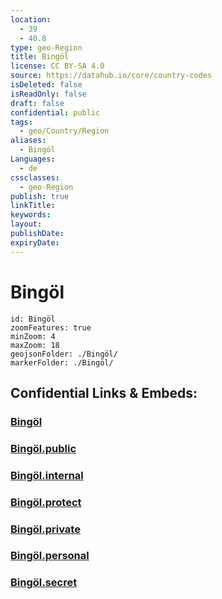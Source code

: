 ```yaml
---
location:
  - 39
  - 40.8
type: geo-Region
title: Bingöl
license: CC BY-SA 4.0
source: https://datahub.io/core/country-codes
isDeleted: false
isReadOnly: false
draft: false
confidential: public
tags:
  - geo/Country/Region
aliases:
  - Bingöl
Languages:
  - de
cssclasses:
  - geo-Region
publish: true
linkTitle:
keywords:
layout:
publishDate:
expiryDate:
---
```


# Bingöl

```leaflet
id: Bingöl
zoomFeatures: true 
minZoom: 4 
maxZoom: 18
geojsonFolder: ./Bingöl/
markerFolder: ./Bingöl/
```


## Confidential Links & Embeds: 

### [Bingöl](/_Standards/Earth/Continent/Europe/Europe~East/Turkey/Provinces~Turkey/Bingöl.md) 

### [Bingöl.public](/_public/Earth/Continent/Europe/Europe~East/Turkey/Provinces~Turkey/Bingöl.public.md) 

### [Bingöl.internal](/_internal/Earth/Continent/Europe/Europe~East/Turkey/Provinces~Turkey/Bingöl.internal.md) 

### [Bingöl.protect](/_protect/Earth/Continent/Europe/Europe~East/Turkey/Provinces~Turkey/Bingöl.protect.md) 

### [Bingöl.private](/_private/Earth/Continent/Europe/Europe~East/Turkey/Provinces~Turkey/Bingöl.private.md) 

### [Bingöl.personal](/_personal/Earth/Continent/Europe/Europe~East/Turkey/Provinces~Turkey/Bingöl.personal.md) 

### [Bingöl.secret](/_secret/Earth/Continent/Europe/Europe~East/Turkey/Provinces~Turkey/Bingöl.secret.md)

